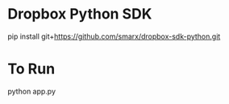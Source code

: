 # Dropbox Python SDK
pip install git+https://github.com/smarx/dropbox-sdk-python.git

# To Run
python app.py
